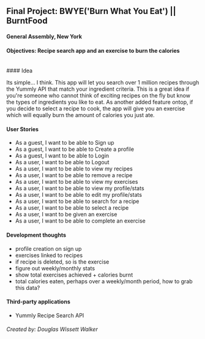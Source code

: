 ## Final Project: BWYE('Burn What You Eat') || BurntFood

#### General Assembly, New York

#### Objectives: Recipe search app and an exercise to burn the calories

<br>
#### Idea

Its simple... I think. This app will let you search over 1 million recipes through the Yummly API that match your ingredient criteria. This is a great idea if you're someone who cannot think of exciting recipes on the fly but know the types of ingredients you like to eat. As another added feature ontop, if you decide to select a recipe to cook, the app will give you an exercise which will equally burn the amount of calories you just ate. 


#### User Stories

- As a guest, I want to be able to Sign up
- As a guest, I want to be able to Create a profile
- As a guest, I want to be able to Login
- As a user, I want to be able to Logout
- As a user, I want to be able to view my recipes
- As a user, I want to be able to remove a recipe
- As a user, I want to be able to view my exercises
- As a user, I want to be able to view my profile/stats
- As a user, I want to be able to edit my profile/stats
- As a user, I want to be able to search for a recipe
- As a user, I want to be able to select a recipe
- As a user, I want to be given an exercise
- As a user, I want to be able to complete an exercise


#### Development thoughts

- profile creation on sign up
- exercises linked to recipes
- if recipe is deleted, so is the exercise
- figure out weekly/monthly stats
- show total exercises achieved + calories burnt
- total calories eaten, perhaps over a weekly/month period, how to grab this data?


#### Third-party applications

- Yummly Recipe Search API







###### Created by: Douglas Wissett Walker